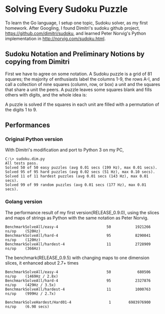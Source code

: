 # Solving Every Sudoku Puzzle
To learn the Go language, I setup one topic, Sudoku solver, as my first homework. After Googling, I found Dimitri's sudoku github project, https://github.com/dimitri/sudoku, and learned Peter Norvig's Python implementation in http://norvig.com/sudoku.html.


## Sudoku Notation and Preliminary Notions by copying from Dimitri

First we have to agree on some notation. A Sudoku puzzle is a grid of 81 squares; the majority of enthusiasts label the columns 1-9, the rows A-I, and call a collection of nine squares (column, row, or box) a unit and the squares that share a unit the peers. A puzzle leaves some squares blank and fills others with digits, and the whole idea is:

  A puzzle is solved if the squares in each unit are filled with a
  permutation of the digits 1 to 9.

## Performances

### Original Python version

With Dimitri's modification and port to Python 3 on my PC,

    C:\> sudoku.dim.py
    All tests pass.
    Solved 50 of 50 easy puzzles (avg 0.01 secs (199 Hz), max 0.01 secs).
    Solved 95 of 95 hard puzzles (avg 0.02 secs (51 Hz), max 0.10 secs).
    Solved 11 of 11 hardest puzzles (avg 0.01 secs (143 Hz), max 0.01 secs).
    Solved 99 of 99 random puzzles (avg 0.01 secs (177 Hz), max 0.01 secs).

### Golang version

The performance result of my first version(RELEASE_0.9.0), using the slices and maps of strings as Python with the same notation as Peter Norvig.

	BenchmarkSolveAll/easy-4                      50           1921266 ns/op	(520Hz)
	BenchmarkSolveAll/hard-4                      95           8290041 ns/op	(120Hz)
	BenchmarkSolveAll/hardest-4                   11           2728909 ns/op	(366Hz)
	
The benchmark(RELEASE_0.9.5) with changing maps to one dimension slices, it enhanced about 2.7+ times

	BenchmarkSolveAll/easy-4                      50            680506 ns/op	(1469Hz / 2.8x)
	BenchmarkSolveAll/hard-4                      95           2327876 ns/op	(429Hz / 3.5x)
	BenchmarkSolveAll/hardest-4                   11           1000763 ns/op	(999Hz / 2.7x)
	
	BenchmarkSolveHardest/Hard01-4                 1        6983976900 ns/op    (6.98 secs)
